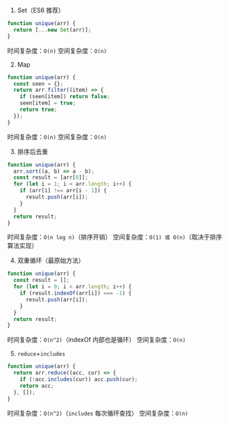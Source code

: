 1. Set（ES6 推荐）

```js
function unique(arr) {
  return [...new Set(arr)];
}
```

时间复杂度：`O(n)`
空间复杂度：`O(n)`

2. Map

```js
function unique(arr) {
  const seen = {};
  return arr.filter((item) => {
    if (seen[item]) return false;
    seen[item] = true;
    return true;
  });
}
```

时间复杂度：`O(n)`
空间复杂度：`O(n)`

3. 排序后去重

```js
function unique(arr) {
  arr.sort((a, b) => a - b);
  const result = [arr[0]];
  for (let i = 1; i < arr.length; i++) {
    if (arr[i] !== arr[i - 1]) {
      result.push(arr[i]);
    }
  }
  return result;
}
```

时间复杂度：`O(n log n)`（排序开销）
空间复杂度：`O(1) 或 O(n)`（取决于排序算法实现）

4. 双重循环（最原始方法）

```js
function unique(arr) {
  const result = [];
  for (let i = 0; i < arr.length; i++) {
    if (result.indexOf(arr[i]) === -1) {
      result.push(arr[i]);
    }
  }
  return result;
}
```

时间复杂度：`O(n^2)`（indexOf 内部也是循环）
空间复杂度：`O(n)`

5. `reduce`+`includes`

```js
function unique(arr) {
  return arr.reduce((acc, cur) => {
    if (!acc.includes(cur)) acc.push(cur);
    return acc;
  }, []);
}
```

时间复杂度：`O(n^2)`（`includes` 每次循环查找）
空间复杂度：`O(n)`

